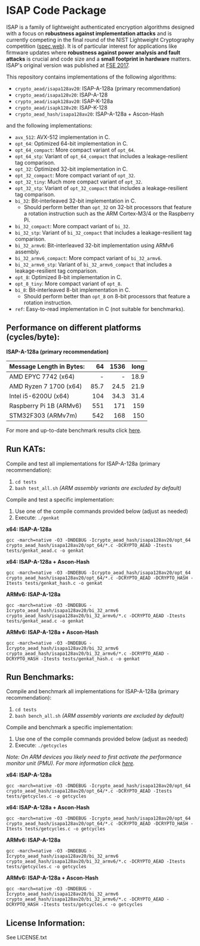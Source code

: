 ISAP Code Package
=================

ISAP is a family of lightweight authenticated encryption algorithms designed with a focus on **robustness against implementation attacks** and is currently competing in the final round of the NIST Lightweight Cryptography competition ([spec](https://csrc.nist.gov/Projects/lightweight-cryptography/finalists),[web](https://isap.iaik.tugraz.at)). It is of particular interest for applications like firmware updates where **robustness against power analysis and fault attacks** is crucial and code size and a **small footprint in hardware** matters. ISAP's original version was published at [FSE 2017](https://tosc.iacr.org/index.php/ToSC/article/view/585).

This repository contains implementations of the following algorithms:

- `crypto_aead/isapa128av20`: ISAP-A-128a (primary recommendation)
- `crypto_aead/isapa128v20`: ISAP-A-128
- `crypto_aead/isapk128av20`: ISAP-K-128a
- `crypto_aead/isapk128v20`: ISAP-K-128
- `crypto_aead_hash/isapa128av20`: ISAP-A-128a + Ascon-Hash

and the following implementations:

- `avx_512`: AVX-512 implementation in C.
- `opt_64`: Optimized 64-bit implementation in C.
- `opt_64_compact`: More compact variant of `opt_64`.
- `opt_64_stp`: Variant of `opt_64_compact` that includes a leakage-resilient tag comparison.
- `opt_32`: Optimized 32-bit implementation in C.
- `opt_32_compact`: More compact variant of `opt_32`.
- `opt_32_tiny`: Much more compact variant of `opt_32`.
- `opt_32_stp`: Variant of `opt_32_compact` that includes a leakage-resilient tag comparison.
- `bi_32`: Bit-interleaved 32-bit implementation in C.
    - Should perform better than `opt_32` on 32-bit processors that feature a rotation instruction such as the ARM Cortex-M3/4 or the Raspberry Pi.
- `bi_32_compact`: More compact variant of `bi_32`.
- `bi_32_stp`: Variant of `bi_32_compact` that includes a leakage-resilient tag comparison.
- `bi_32_armv6`: Bit-interleaved 32-bit implementation using ARMv6 assembly.
- `bi_32_armv6_compact`: More compact variant of `bi_32_armv6`.
- `bi_32_armv6_stp`: Variant of `bi_32_armv6_compact` that includes a leakage-resilient tag comparison.
- `opt_8`: Optimized 8-bit implementation in C.
- `opt_8_tiny`: More compact variant of `opt_8`.
- `bi_8`: Bit-interleaved 8-bit implementation in C.
    - Should perform better than `opt_8` on 8-bit processors that feature a rotation instruction.
- `ref`: Easy-to-read implementation in C (not suitable for benchmarks).

Performance on different platforms (cycles/byte):
-------------------------------------------------

**ISAP-A-128a (primary recommendation)**

| Message Length in Bytes: |    64 |  1536 |  long |
|:-------------------------|------:|------:|------:|
| AMD  EPYC 7742 (x64)     |     - |     - |  18.9 |
| AMD Ryzen 7 1700 (x64)   |  85.7 |  24.5 |  21.9 |
| Intel i5-6200U (x64)     |   104 |  34.3 |  31.4 |
| Raspberry Pi 1B (ARMv6)  |   551 |   171 |   159 |
| STM32F303 (ARMv7m)       |   542 |   168 |   150 |

For more and up-to-date benchmark results click [here](https://isap.iaik.tugraz.at/implementations.html).

Run KATs:
---------

Compile and test all implementations for ISAP-A-128a (primary recommendation):
1. `cd tests`
2. `bash test_all.sh` *(ARM assembly variants are excluded by default)*

Compile and test a specific implementation:
1. Use one of the compile commands provided below (adjust as needed)
2. Execute: `./genkat`

**x64: ISAP-A-128a**

```
gcc -march=native -O3 -DNDEBUG -Icrypto_aead_hash/isapa128av20/opt_64 crypto_aead_hash/isapa128av20/opt_64/*.c -DCRYPTO_AEAD -Itests tests/genkat_aead.c -o genkat
```

**x64: ISAP-A-128a + Ascon-Hash**

```
gcc -march=native -O3 -DNDEBUG -Icrypto_aead_hash/isapa128av20/opt_64 crypto_aead_hash/isapa128av20/opt_64/*.c -DCRYPTO_AEAD -DCRYPTO_HASH -Itests tests/genkat_hash.c -o genkat
```

**ARMv6: ISAP-A-128a**

```
gcc -march=native -O3 -DNDEBUG -Icrypto_aead_hash/isapa128av20/bi_32_armv6 crypto_aead_hash/isapa128av20/bi_32_armv6/*.c -DCRYPTO_AEAD -Itests tests/genkat_aead.c -o genkat
```

**ARMv6: ISAP-A-128a + Ascon-Hash**

```
gcc -march=native -O3 -DNDEBUG -Icrypto_aead_hash/isapa128av20/bi_32_armv6 crypto_aead_hash/isapa128av20/bi_32_armv6/*.c -DCRYPTO_AEAD -DCRYPTO_HASH -Itests tests/genkat_hash.c -o genkat
```

Run Benchmarks:
---------------

Compile and benchmark all implementations for ISAP-A-128a (primary recommendation):
1. `cd tests`
2. `bash bench_all.sh` *(ARM assembly variants are excluded by default)*

Compile and benchmark a specific implementation:
1. Use one of the compile commands provided below (adjust as needed)
2. Execute: `./getcycles`

*Note: On ARM devices you likely need to first activate the performance monitor unit (PMU). For more information click [here](https://github.com/ascon/ascon-c#hints-to-activate-the-performance-monitor-unit-pmu-on-arm-cpus).*

**x64: ISAP-A-128a**

```
gcc -march=native -O3 -DNDEBUG -Icrypto_aead_hash/isapa128av20/opt_64 crypto_aead_hash/isapa128av20/opt_64/*.c -DCRYPTO_AEAD -Itests tests/getcycles.c -o getcycles
```

**x64: ISAP-A-128a + Ascon-Hash**

```
gcc -march=native -O3 -DNDEBUG -Icrypto_aead_hash/isapa128av20/opt_64 crypto_aead_hash/isapa128av20/opt_64/*.c -DCRYPTO_AEAD -DCRYPTO_HASH -Itests tests/getcycles.c -o getcycles
```

**ARMv6: ISAP-A-128a**

```
gcc -march=native -O3 -DNDEBUG -Icrypto_aead_hash/isapa128av20/bi_32_armv6 crypto_aead_hash/isapa128av20/bi_32_armv6/*.c -DCRYPTO_AEAD -Itests tests/getcycles.c -o getcycles
```

**ARMv6: ISAP-A-128a + Ascon-Hash**

```
gcc -march=native -O3 -DNDEBUG -Icrypto_aead_hash/isapa128av20/bi_32_armv6 crypto_aead_hash/isapa128av20/bi_32_armv6/*.c -DCRYPTO_AEAD -DCRYPTO_HASH -Itests tests/getcycles.c -o getcycles
```

License Information:
--------------------

See LICENSE.txt
